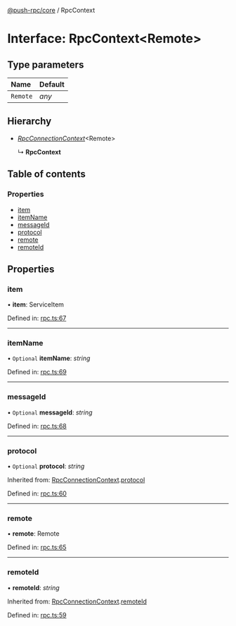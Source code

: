 [@push-rpc/core](../README.md) / RpcContext

# Interface: RpcContext<Remote\>

## Type parameters

| Name | Default |
| :------ | :------ |
| `Remote` | *any* |

## Hierarchy

* [*RpcConnectionContext*](rpcconnectioncontext.md)<Remote\>

  ↳ **RpcContext**

## Table of contents

### Properties

- [item](rpccontext.md#item)
- [itemName](rpccontext.md#itemname)
- [messageId](rpccontext.md#messageid)
- [protocol](rpccontext.md#protocol)
- [remote](rpccontext.md#remote)
- [remoteId](rpccontext.md#remoteid)

## Properties

### item

• **item**: ServiceItem

Defined in: [rpc.ts:67](https://github.com/vasyas/typescript-rpc/blob/4c1eb2a/packages/core/src/rpc.ts#L67)

___

### itemName

• `Optional` **itemName**: *string*

Defined in: [rpc.ts:69](https://github.com/vasyas/typescript-rpc/blob/4c1eb2a/packages/core/src/rpc.ts#L69)

___

### messageId

• `Optional` **messageId**: *string*

Defined in: [rpc.ts:68](https://github.com/vasyas/typescript-rpc/blob/4c1eb2a/packages/core/src/rpc.ts#L68)

___

### protocol

• `Optional` **protocol**: *string*

Inherited from: [RpcConnectionContext](rpcconnectioncontext.md).[protocol](rpcconnectioncontext.md#protocol)

Defined in: [rpc.ts:60](https://github.com/vasyas/typescript-rpc/blob/4c1eb2a/packages/core/src/rpc.ts#L60)

___

### remote

• **remote**: Remote

Defined in: [rpc.ts:65](https://github.com/vasyas/typescript-rpc/blob/4c1eb2a/packages/core/src/rpc.ts#L65)

___

### remoteId

• **remoteId**: *string*

Inherited from: [RpcConnectionContext](rpcconnectioncontext.md).[remoteId](rpcconnectioncontext.md#remoteid)

Defined in: [rpc.ts:59](https://github.com/vasyas/typescript-rpc/blob/4c1eb2a/packages/core/src/rpc.ts#L59)
